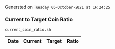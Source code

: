 Generated on `Tuesday 05-October-2021 at 16:24:25`

### Current to Target Coin Ratio
`current_coin_ratio.sh`

Date|Current|Target|Ratio
---|---|---|---
